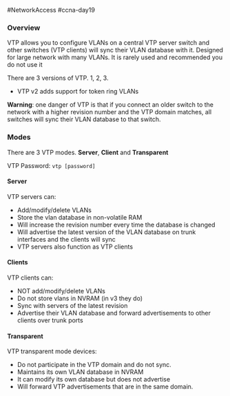 #NetworkAccess #ccna-day19 

### Overview
VTP allows you to configure VLANs on a central VTP server switch and other switches (VTP clients) will sync their VLAN database with it.
Designed for large network with many VLANs.
It is rarely used and recommended you do not use it

There are 3 versions of VTP. 1, 2, 3.
- VTP v2 adds support for token ring VLANs

**Warning**: one danger of VTP is that if you connect an older switch to the network with a higher revision number and the VTP domain matches, all switches will sync their VLAN database to that switch.
### Modes
There are 3 VTP modes. **Server**, **Client** and **Transparent**

VTP Password: `vtp [password]`
#### Server
VTP servers can:
- Add/modify/delete VLANs
- Store the vlan database in non-volatile RAM
- Will increase the revision number every time the database is changed
- Will advertise the latest version of the VLAN database on trunk interfaces and the clients will sync
- VTP servers also function as VTP clients

#### Clients
VTP clients can:
- NOT add/modify/delete VLANs
- Do not store vlans in NVRAM (in v3 they do)
- Sync with servers of the latest revision
- Advertise their VLAN database and forward advertisements to other clients over trunk ports

#### Transparent
VTP transparent mode devices:
- Do not participate in the VTP domain and do not sync.
- Maintains its own VLAN database in NVRAM
- It can modify its own database but does not advertise
- Will forward VTP advertisements that are in the same domain.



